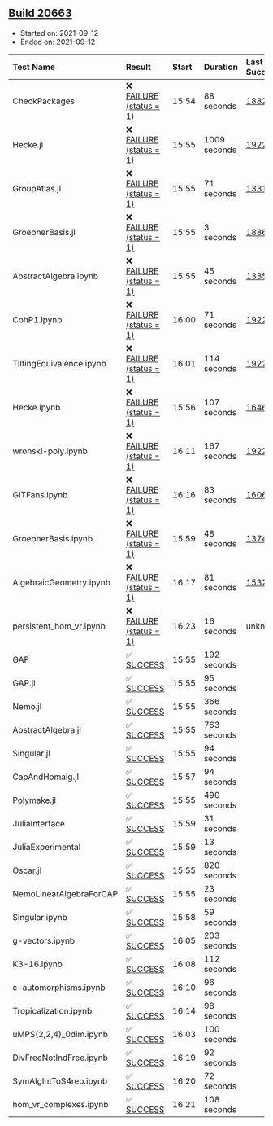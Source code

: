 ## [Build 20663](https://oscarci.mathematik.uni-kl.de/job/oscar/20663/)

* Started on: 2021-09-12
* Ended on: 2021-09-12

| Test Name    | Result | Start | Duration | Last Success | First Failure |
|:-------------|:-------|:------|:---------|:-------------|:--------------|
| CheckPackages | ❌ [FAILURE (status = 1)](https://oscarci.mathematik.uni-kl.de/job/oscar/20663/artifact/logs/build-20663/CheckPackages.log) | 15:54 | 88 seconds | [18822](https://oscarci.mathematik.uni-kl.de/job/oscar/18822/) | [18823](https://oscarci.mathematik.uni-kl.de/job/oscar/18823/) |
| Hecke.jl | ❌ [FAILURE (status = 1)](https://oscarci.mathematik.uni-kl.de/job/oscar/20663/artifact/logs/build-20663/Hecke.jl.log) | 15:55 | 1009 seconds | [19222](https://oscarci.mathematik.uni-kl.de/job/oscar/19222/) | [20152](https://oscarci.mathematik.uni-kl.de/job/oscar/20152/) |
| GroupAtlas.jl | ❌ [FAILURE (status = 1)](https://oscarci.mathematik.uni-kl.de/job/oscar/20663/artifact/logs/build-20663/GroupAtlas.jl.log) | 15:55 | 71 seconds | [13311](https://oscarci.mathematik.uni-kl.de/job/oscar/13311/) | [13312](https://oscarci.mathematik.uni-kl.de/job/oscar/13312/) |
| GroebnerBasis.jl | ❌ [FAILURE (status = 1)](https://oscarci.mathematik.uni-kl.de/job/oscar/20663/artifact/logs/build-20663/GroebnerBasis.jl.log) | 15:55 | 3 seconds | [18864](https://oscarci.mathematik.uni-kl.de/job/oscar/18864/) | [18865](https://oscarci.mathematik.uni-kl.de/job/oscar/18865/) |
| AbstractAlgebra.ipynb | ❌ [FAILURE (status = 1)](https://oscarci.mathematik.uni-kl.de/job/oscar/20663/artifact/logs/build-20663/AbstractAlgebra.ipynb.log) | 15:55 | 45 seconds | [13355](https://oscarci.mathematik.uni-kl.de/job/oscar/13355/) | [13356](https://oscarci.mathematik.uni-kl.de/job/oscar/13356/) |
| CohP1.ipynb | ❌ [FAILURE (status = 1)](https://oscarci.mathematik.uni-kl.de/job/oscar/20663/artifact/logs/build-20663/CohP1.ipynb.log) | 16:00 | 71 seconds | [19222](https://oscarci.mathematik.uni-kl.de/job/oscar/19222/) | [20152](https://oscarci.mathematik.uni-kl.de/job/oscar/20152/) |
| TiltingEquivalence.ipynb | ❌ [FAILURE (status = 1)](https://oscarci.mathematik.uni-kl.de/job/oscar/20663/artifact/logs/build-20663/TiltingEquivalence.ipynb.log) | 16:01 | 114 seconds | [19222](https://oscarci.mathematik.uni-kl.de/job/oscar/19222/) | [20152](https://oscarci.mathematik.uni-kl.de/job/oscar/20152/) |
| Hecke.ipynb | ❌ [FAILURE (status = 1)](https://oscarci.mathematik.uni-kl.de/job/oscar/20663/artifact/logs/build-20663/Hecke.ipynb.log) | 15:56 | 107 seconds | [16463](https://oscarci.mathematik.uni-kl.de/job/oscar/16463/) | [16464](https://oscarci.mathematik.uni-kl.de/job/oscar/16464/) |
| wronski-poly.ipynb | ❌ [FAILURE (status = 1)](https://oscarci.mathematik.uni-kl.de/job/oscar/20663/artifact/logs/build-20663/wronski-poly.ipynb.log) | 16:11 | 167 seconds | [19222](https://oscarci.mathematik.uni-kl.de/job/oscar/19222/) | [20152](https://oscarci.mathematik.uni-kl.de/job/oscar/20152/) |
| GITFans.ipynb | ❌ [FAILURE (status = 1)](https://oscarci.mathematik.uni-kl.de/job/oscar/20663/artifact/logs/build-20663/GITFans.ipynb.log) | 16:16 | 83 seconds | [16068](https://oscarci.mathematik.uni-kl.de/job/oscar/16068/) | [16069](https://oscarci.mathematik.uni-kl.de/job/oscar/16069/) |
| GroebnerBasis.ipynb | ❌ [FAILURE (status = 1)](https://oscarci.mathematik.uni-kl.de/job/oscar/20663/artifact/logs/build-20663/GroebnerBasis.ipynb.log) | 15:59 | 48 seconds | [13748](https://oscarci.mathematik.uni-kl.de/job/oscar/13748/) | [13749](https://oscarci.mathematik.uni-kl.de/job/oscar/13749/) |
| AlgebraicGeometry.ipynb | ❌ [FAILURE (status = 1)](https://oscarci.mathematik.uni-kl.de/job/oscar/20663/artifact/logs/build-20663/AlgebraicGeometry.ipynb.log) | 16:17 | 81 seconds | [15322](https://oscarci.mathematik.uni-kl.de/job/oscar/15322/) | [15323](https://oscarci.mathematik.uni-kl.de/job/oscar/15323/) |
| persistent_hom_vr.ipynb | ❌ [FAILURE (status = 1)](https://oscarci.mathematik.uni-kl.de/job/oscar/20663/artifact/logs/build-20663/persistent_hom_vr.ipynb.log) | 16:23 | 16 seconds | unknown | unknown |
| GAP | ✅ [SUCCESS](https://oscarci.mathematik.uni-kl.de/job/oscar/20663/artifact/logs/build-20663/GAP.log) | 15:55 | 192 seconds |  |  |
| GAP.jl | ✅ [SUCCESS](https://oscarci.mathematik.uni-kl.de/job/oscar/20663/artifact/logs/build-20663/GAP.jl.log) | 15:55 | 95 seconds |  |  |
| Nemo.jl | ✅ [SUCCESS](https://oscarci.mathematik.uni-kl.de/job/oscar/20663/artifact/logs/build-20663/Nemo.jl.log) | 15:55 | 366 seconds |  |  |
| AbstractAlgebra.jl | ✅ [SUCCESS](https://oscarci.mathematik.uni-kl.de/job/oscar/20663/artifact/logs/build-20663/AbstractAlgebra.jl.log) | 15:55 | 763 seconds |  |  |
| Singular.jl | ✅ [SUCCESS](https://oscarci.mathematik.uni-kl.de/job/oscar/20663/artifact/logs/build-20663/Singular.jl.log) | 15:55 | 94 seconds |  |  |
| CapAndHomalg.jl | ✅ [SUCCESS](https://oscarci.mathematik.uni-kl.de/job/oscar/20663/artifact/logs/build-20663/CapAndHomalg.jl.log) | 15:57 | 94 seconds |  |  |
| Polymake.jl | ✅ [SUCCESS](https://oscarci.mathematik.uni-kl.de/job/oscar/20663/artifact/logs/build-20663/Polymake.jl.log) | 15:55 | 490 seconds |  |  |
| JuliaInterface | ✅ [SUCCESS](https://oscarci.mathematik.uni-kl.de/job/oscar/20663/artifact/logs/build-20663/JuliaInterface.log) | 15:59 | 31 seconds |  |  |
| JuliaExperimental | ✅ [SUCCESS](https://oscarci.mathematik.uni-kl.de/job/oscar/20663/artifact/logs/build-20663/JuliaExperimental.log) | 15:59 | 13 seconds |  |  |
| Oscar.jl | ✅ [SUCCESS](https://oscarci.mathematik.uni-kl.de/job/oscar/20663/artifact/logs/build-20663/Oscar.jl.log) | 15:55 | 820 seconds |  |  |
| NemoLinearAlgebraForCAP | ✅ [SUCCESS](https://oscarci.mathematik.uni-kl.de/job/oscar/20663/artifact/logs/build-20663/NemoLinearAlgebraForCAP.log) | 15:55 | 23 seconds |  |  |
| Singular.ipynb | ✅ [SUCCESS](https://oscarci.mathematik.uni-kl.de/job/oscar/20663/artifact/logs/build-20663/Singular.ipynb.log) | 15:58 | 59 seconds |  |  |
| g-vectors.ipynb | ✅ [SUCCESS](https://oscarci.mathematik.uni-kl.de/job/oscar/20663/artifact/logs/build-20663/g-vectors.ipynb.log) | 16:05 | 203 seconds |  |  |
| K3-16.ipynb | ✅ [SUCCESS](https://oscarci.mathematik.uni-kl.de/job/oscar/20663/artifact/logs/build-20663/K3-16.ipynb.log) | 16:08 | 112 seconds |  |  |
| c-automorphisms.ipynb | ✅ [SUCCESS](https://oscarci.mathematik.uni-kl.de/job/oscar/20663/artifact/logs/build-20663/c-automorphisms.ipynb.log) | 16:10 | 96 seconds |  |  |
| Tropicalization.ipynb | ✅ [SUCCESS](https://oscarci.mathematik.uni-kl.de/job/oscar/20663/artifact/logs/build-20663/Tropicalization.ipynb.log) | 16:14 | 98 seconds |  |  |
| uMPS(2,2,4)_0dim.ipynb | ✅ [SUCCESS](https://oscarci.mathematik.uni-kl.de/job/oscar/20663/artifact/logs/build-20663/uMPS-2-2-4-_0dim.ipynb.log) | 16:03 | 100 seconds |  |  |
| DivFreeNotIndFree.ipynb | ✅ [SUCCESS](https://oscarci.mathematik.uni-kl.de/job/oscar/20663/artifact/logs/build-20663/DivFreeNotIndFree.ipynb.log) | 16:19 | 92 seconds |  |  |
| SymAlgIntToS4rep.ipynb | ✅ [SUCCESS](https://oscarci.mathematik.uni-kl.de/job/oscar/20663/artifact/logs/build-20663/SymAlgIntToS4rep.ipynb.log) | 16:20 | 72 seconds |  |  |
| hom_vr_complexes.ipynb | ✅ [SUCCESS](https://oscarci.mathematik.uni-kl.de/job/oscar/20663/artifact/logs/build-20663/hom_vr_complexes.ipynb.log) | 16:21 | 108 seconds |  |  |
